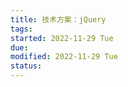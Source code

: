 ```yaml
---
title: 技术方案：jQuery
tags:   
started: 2022-11-29 Tue
due: 
modified: 2022-11-29 Tue
status: 
---
```

